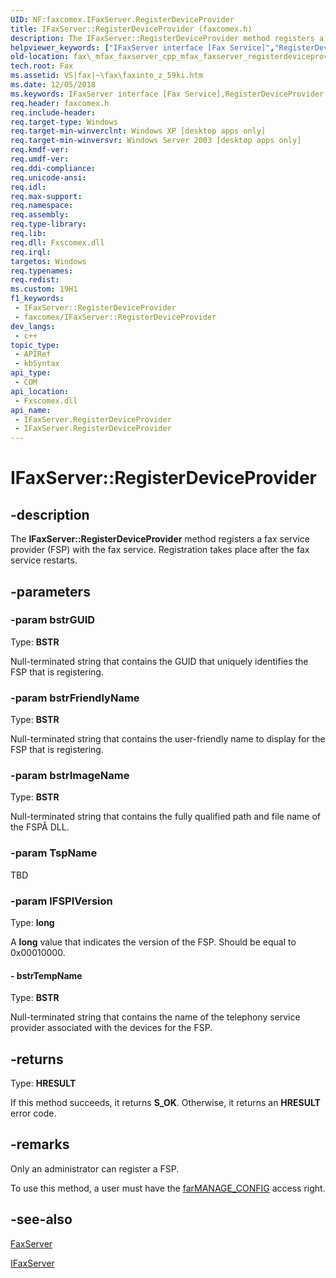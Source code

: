 ```yaml
---
UID: NF:faxcomex.IFaxServer.RegisterDeviceProvider
title: IFaxServer::RegisterDeviceProvider (faxcomex.h)
description: The IFaxServer::RegisterDeviceProvider method registers a fax service provider (FSP) with the fax service. Registration takes place after the fax service restarts.
helpviewer_keywords: ["IFaxServer interface [Fax Service]","RegisterDeviceProvider method","IFaxServer.RegisterDeviceProvider","IFaxServer::RegisterDeviceProvider","RegisterDeviceProvider","RegisterDeviceProvider method [Fax Service]","RegisterDeviceProvider method [Fax Service]","IFaxServer interface","_mfax_faxserver.registerdeviceprovider","fax._mfax_faxserver_cpp_mfax_faxserver_registerdeviceprovider_cpp","fax._mfax_faxserver_registerdeviceprovider","faxcomex/IFaxServer::RegisterDeviceProvider"]
old-location: fax\_mfax_faxserver_cpp_mfax_faxserver_registerdeviceprovider_cpp.htm
tech.root: Fax
ms.assetid: VS|fax|~\fax\faxinto_z_59ki.htm
ms.date: 12/05/2018
ms.keywords: IFaxServer interface [Fax Service],RegisterDeviceProvider method, IFaxServer.RegisterDeviceProvider, IFaxServer::RegisterDeviceProvider, RegisterDeviceProvider, RegisterDeviceProvider method [Fax Service], RegisterDeviceProvider method [Fax Service],IFaxServer interface, _mfax_faxserver.registerdeviceprovider, fax._mfax_faxserver_cpp_mfax_faxserver_registerdeviceprovider_cpp, fax._mfax_faxserver_registerdeviceprovider, faxcomex/IFaxServer::RegisterDeviceProvider
req.header: faxcomex.h
req.include-header: 
req.target-type: Windows
req.target-min-winverclnt: Windows XP [desktop apps only]
req.target-min-winversvr: Windows Server 2003 [desktop apps only]
req.kmdf-ver: 
req.umdf-ver: 
req.ddi-compliance: 
req.unicode-ansi: 
req.idl: 
req.max-support: 
req.namespace: 
req.assembly: 
req.type-library: 
req.lib: 
req.dll: Fxscomex.dll
req.irql: 
targetos: Windows
req.typenames: 
req.redist: 
ms.custom: 19H1
f1_keywords:
 - IFaxServer::RegisterDeviceProvider
 - faxcomex/IFaxServer::RegisterDeviceProvider
dev_langs:
 - c++
topic_type:
 - APIRef
 - kbSyntax
api_type:
 - COM
api_location:
 - Fxscomex.dll
api_name:
 - IFaxServer.RegisterDeviceProvider
 - IFaxServer.RegisterDeviceProvider
---
```


# IFaxServer::RegisterDeviceProvider


## -description

The <b>IFaxServer::RegisterDeviceProvider</b> method registers a fax service provider (FSP) with the fax service. Registration takes place after the fax service restarts.

## -parameters

### -param bstrGUID

Type: <b>BSTR</b>

Null-terminated string that contains the GUID that uniquely identifies the FSP that is registering.

### -param bstrFriendlyName

Type: <b>BSTR</b>

Null-terminated string that contains the user-friendly name to display for the FSP that is registering.

### -param bstrImageName

Type: <b>BSTR</b>

Null-terminated string that contains the fully qualified path and file name of the FSPÂ DLL.

### -param TspName

TBD

### -param lFSPIVersion

Type: <b>long</b>

A <b>long</b> value that indicates the version of the FSP. Should be equal to 0x00010000.


#### - bstrTempName

Type: <b>BSTR</b>

Null-terminated string that contains the name of the telephony service provider associated with the devices for the FSP.

## -returns

Type: <b>HRESULT</b>

If this method succeeds, it returns <b xmlns:loc="http://microsoft.com/wdcml/l10n">S_OK</b>. Otherwise, it returns an <b xmlns:loc="http://microsoft.com/wdcml/l10n">HRESULT</b> error code.

## -remarks

Only an administrator can register a FSP.

To use this method, a user must have the <a href="https://docs.microsoft.com/previous-versions/windows/desktop/api/faxcomex/ne-faxcomex-fax_access_rights_enum">farMANAGE_CONFIG</a> access right.

## -see-also

<a href="https://docs.microsoft.com/previous-versions/windows/desktop/fax/-mfax-faxserver">FaxServer</a>



<a href="https://docs.microsoft.com/previous-versions/windows/desktop/api/faxcomex/nn-faxcomex-ifaxserver">IFaxServer</a>

